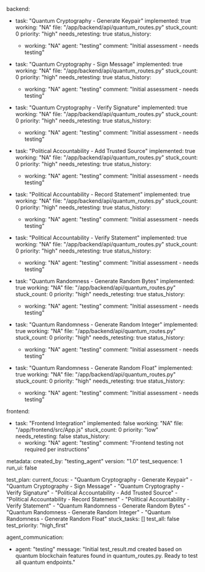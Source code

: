 backend:
  - task: "Quantum Cryptography - Generate Keypair"
    implemented: true
    working: "NA"
    file: "/app/backend/api/quantum_routes.py"
    stuck_count: 0
    priority: "high"
    needs_retesting: true
    status_history:
      - working: "NA"
        agent: "testing"
        comment: "Initial assessment - needs testing"

  - task: "Quantum Cryptography - Sign Message"
    implemented: true
    working: "NA"
    file: "/app/backend/api/quantum_routes.py"
    stuck_count: 0
    priority: "high"
    needs_retesting: true
    status_history:
      - working: "NA"
        agent: "testing"
        comment: "Initial assessment - needs testing"

  - task: "Quantum Cryptography - Verify Signature"
    implemented: true
    working: "NA"
    file: "/app/backend/api/quantum_routes.py"
    stuck_count: 0
    priority: "high"
    needs_retesting: true
    status_history:
      - working: "NA"
        agent: "testing"
        comment: "Initial assessment - needs testing"

  - task: "Political Accountability - Add Trusted Source"
    implemented: true
    working: "NA"
    file: "/app/backend/api/quantum_routes.py"
    stuck_count: 0
    priority: "high"
    needs_retesting: true
    status_history:
      - working: "NA"
        agent: "testing"
        comment: "Initial assessment - needs testing"

  - task: "Political Accountability - Record Statement"
    implemented: true
    working: "NA"
    file: "/app/backend/api/quantum_routes.py"
    stuck_count: 0
    priority: "high"
    needs_retesting: true
    status_history:
      - working: "NA"
        agent: "testing"
        comment: "Initial assessment - needs testing"

  - task: "Political Accountability - Verify Statement"
    implemented: true
    working: "NA"
    file: "/app/backend/api/quantum_routes.py"
    stuck_count: 0
    priority: "high"
    needs_retesting: true
    status_history:
      - working: "NA"
        agent: "testing"
        comment: "Initial assessment - needs testing"

  - task: "Quantum Randomness - Generate Random Bytes"
    implemented: true
    working: "NA"
    file: "/app/backend/api/quantum_routes.py"
    stuck_count: 0
    priority: "high"
    needs_retesting: true
    status_history:
      - working: "NA"
        agent: "testing"
        comment: "Initial assessment - needs testing"

  - task: "Quantum Randomness - Generate Random Integer"
    implemented: true
    working: "NA"
    file: "/app/backend/api/quantum_routes.py"
    stuck_count: 0
    priority: "high"
    needs_retesting: true
    status_history:
      - working: "NA"
        agent: "testing"
        comment: "Initial assessment - needs testing"

  - task: "Quantum Randomness - Generate Random Float"
    implemented: true
    working: "NA"
    file: "/app/backend/api/quantum_routes.py"
    stuck_count: 0
    priority: "high"
    needs_retesting: true
    status_history:
      - working: "NA"
        agent: "testing"
        comment: "Initial assessment - needs testing"

frontend:
  - task: "Frontend Integration"
    implemented: false
    working: "NA"
    file: "/app/frontend/src/App.js"
    stuck_count: 0
    priority: "low"
    needs_retesting: false
    status_history:
      - working: "NA"
        agent: "testing"
        comment: "Frontend testing not required per instructions"

metadata:
  created_by: "testing_agent"
  version: "1.0"
  test_sequence: 1
  run_ui: false

test_plan:
  current_focus:
    - "Quantum Cryptography - Generate Keypair"
    - "Quantum Cryptography - Sign Message"
    - "Quantum Cryptography - Verify Signature"
    - "Political Accountability - Add Trusted Source"
    - "Political Accountability - Record Statement"
    - "Political Accountability - Verify Statement"
    - "Quantum Randomness - Generate Random Bytes"
    - "Quantum Randomness - Generate Random Integer"
    - "Quantum Randomness - Generate Random Float"
  stuck_tasks: []
  test_all: false
  test_priority: "high_first"

agent_communication:
  - agent: "testing"
    message: "Initial test_result.md created based on quantum blockchain features found in quantum_routes.py. Ready to test all quantum endpoints."